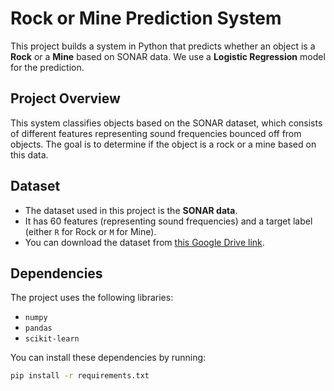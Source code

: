 # Rock or Mine Prediction System

This project builds a system in Python that predicts whether an object is a **Rock** or a **Mine** based on SONAR data. We use a **Logistic Regression** model for the prediction.

## Project Overview

This system classifies objects based on the SONAR dataset, which consists of different features representing sound frequencies bounced off from objects. The goal is to determine if the object is a rock or a mine based on this data.

## Dataset

- The dataset used in this project is the **SONAR data**.
- It has 60 features (representing sound frequencies) and a target label (either `R` for Rock or `M` for Mine).
- You can download the dataset from [this Google Drive link](https://drive.google.com/drive/folders/1_63Ie10w_RQZ8KUVoaPN_p_1mexa_vlN?usp=drive_link).

## Dependencies

The project uses the following libraries:
- `numpy`
- `pandas`
- `scikit-learn`

You can install these dependencies by running:

```bash
pip install -r requirements.txt
